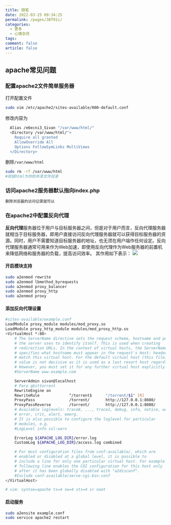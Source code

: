 ```yaml
---
title: 随笔
date: 2022-03-25 09:34:25
permalink: /pages/38f91c/
categories:
  - 更多
  - 心情杂货
tags:
comment: false
article: false
---
```


## apache常见问题
### 配置apache2文件简单服务器
打开配置文件
```bash
sudo vim /etc/apache2/sites-available/000-default.conf
```
修改内容为
```bash
  Alias /e6ecni3_Sivan "/var/www/html/"
  <Directory /var/www/html/">
    Require all granted
    AllowOverride All
    Options FollowSymLinks MultiViews
  </Directory>
```
删除```/var/www/html```
```bash
sudo rm -rf /var/www/html
#软链html为你的共享文件目录
```
### 访问apache2服务器默认指向index.php

  ```bash
删除浏览器的访问记录就可以
  ```
### 在apache2中配置反向代理
**反向代理**服务器位于用户与目标服务器之间，但是对于用户而言，反向代理服务器就相当于目标服务器，即用户直接访问反向代理服务器就可以获得目标服务器的资源。同时，用户不需要知道目标服务器的地址，也无须在用户端作任何设定。反向代理服务器通常可用来作为Web加速，即使用反向代理作为Web服务器的前置机来降低网络和服务器的负载，提高访问效率。
其作用如下表示：
![](https://cdn.jsdelivr.net/gh/SivanLaai/image-store-rep@master/note/20220322171953.png)

#### 开启模块支持

```bash
sudo a2enmod rewrite
sudo a2enmod lbmethod_byrequests
sudo a2enmod proxy_balancer
sudo a2enmod proxy_http
sudo a2enmod proxy
```
#### 添加反向代理设置
```bash
#sites-available/example.conf
LoadModule proxy_module modules/mod_proxy.so
LoadModule proxy_http_module modules/mod_proxy_http.so
<VirtualHost *:80>
	# The ServerName directive sets the request scheme, hostname and port that
	# the server uses to identify itself. This is used when creating
	# redirection URLs. In the context of virtual hosts, the ServerName
	# specifies what hostname must appear in the request's Host: header to
	# match this virtual host. For the default virtual host (this file) this
	# value is not decisive as it is used as a last resort host regardless.
	# However, you must set it for any further virtual host explicitly.
	#ServerName www.example.com

	ServerAdmin sivan@localhost
	# Para qbittorrent
	RewriteEngine on
	RewriteRule             ^/torrent$      "/torrent/$1" [R]
	ProxyPass               /torrent/       http://127.0.0.1:8080/
	ProxyPassReverse        /torrent/       http://127.0.0.1:8080/
	# Available loglevels: trace8, ..., trace1, debug, info, notice, warn,
	# error, crit, alert, emerg.
	# It is also possible to configure the loglevel for particular
	# modules, e.g.
	#LogLevel info ssl:warn

	ErrorLog ${APACHE_LOG_DIR}/error.log
	CustomLog ${APACHE_LOG_DIR}/access.log combined

	# For most configuration files from conf-available/, which are
	# enabled or disabled at a global level, it is possible to
	# include a line for only one particular virtual host. For example the
	# following line enables the CGI configuration for this host only
	# after it has been globally disabled with "a2disconf".
	#Include conf-available/serve-cgi-bin.conf
</VirtualHost>

# vim: syntax=apache ts=4 sw=4 sts=4 sr noet

```
#### 启动服务
```bash
sudo a2ensite example.conf
sudo service apache2 restart
```
